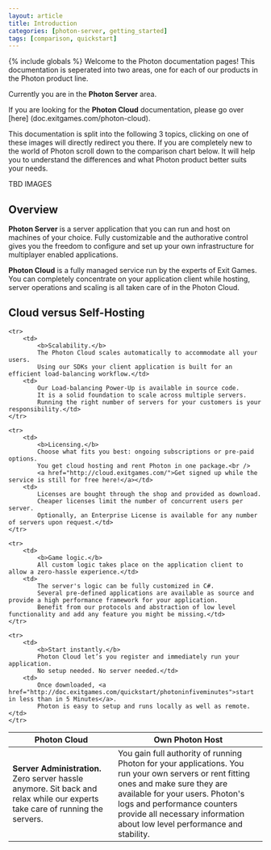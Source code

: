 ```yaml
---
layout: article
title: Introduction
categories: [photon-server, getting_started]
tags: [comparison, quickstart]
---
```

{% include globals %}
Welcome to the Photon documentation pages!
This documentation is seperated into two areas, one for each of our products in the Photon product line.

Currently you are in the <strong>Photon Server</strong> area.

If you are looking for the <strong>Photon Cloud</strong> documentation, please go over [here] (doc.exitgames.com/photon-cloud).

This documentation is split into the following 3 topics, clicking on one of these images will directly redirect you there. If you are completely new to the world of Photon scroll down to the comparison chart below. It will help you to understand the differences and what Photon product better suits your needs.

TBD IMAGES


## Overview

 <strong>Photon Server</strong> is a server application that you can run and host on 
machines of your choice. Fully customizable and the authorative control 
gives you the freedom to configure and set up your own infrastructure 
for multiplayer enabled applications.

 <strong>Photon Cloud</strong> is a fully managed service run by the experts of Exit
Games. You can completely concentrate on your application client while
hosting, server operations and scaling is all taken care of in the
Photon Cloud.

## Cloud versus Self-Hosting

<table>
<thead>
    <tr>
        <th>Photon Cloud</th>
        <th>Own Photon Host</th>
    </tr>
</thead>

<tbody>
    <tr>
        <td>
            <b>Server Administration.</b>
            Zero server hassle anymore.
            Sit back and relax while our experts take care of running the servers.</td>
        <td>
            You gain full authority of running Photon for your applications.
            You run your own servers or rent fitting ones and make sure they are available for your users.
            Photon's logs and performance counters provide all necessary information about low level performance and stability.</td>
    </tr>

    <tr>
        <td>
            <b>Scalability.</b>
            The Photon Cloud scales automatically to accommodate all your users.
            Using our SDKs your client application is built for an efficient load-balancing workflow.</td>
        <td>
            Our Load-balancing Power-Up is available in source code.
            It is a solid foundation to scale across multiple servers.
            Running the right number of servers for your customers is your responsibility.</td>
    </tr>

    <tr>
        <td>
            <b>Licensing.</b>
            Choose what fits you best: ongoing subscriptions or pre-paid options.
            You get cloud hosting and rent Photon in one package.<br />
            <a href="http://cloud.exitgames.com/">Get signed up while the service is still for free here!</a></td>
        <td>
            Licenses are bought through the shop and provided as download.
            Cheaper licenses limit the number of concurrent users per server.
            Optionally, an Enterprise License is available for any number of servers upon request.</td>
    </tr>

    <tr>
        <td>
            <b>Game logic.</b>
            All custom logic takes place on the application client to allow a zero-hassle experience.</td>
        <td>
            The server's logic can be fully customized in C#.
            Several pre-defined applications are available as source and provide a high performance framework for your application.
            Benefit from our protocols and abstraction of low level functionality and add any feature you might be missing.</td>
    </tr>

    <tr>
        <td>
            <b>Start instantly.</b>
            Photon Cloud let’s you register and immediately run your application.
            No setup needed. No server needed.</td>
        <td>
            Once downloaded, <a href="http://doc.exitgames.com/quickstart/photoninfiveminutes">start in less than in 5 Minutes</a>.
            Photon is easy to setup and runs locally as well as remote.</td>
    </tr>
</tbody>
</table>


